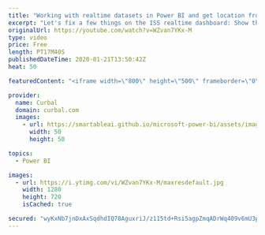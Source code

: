 ```yaml
---
title: "Working with realtime datasets in Power BI and get location from Flow"
excerpt: "Let's fix a few things on the ISS realtime dashboard: Show the latest location only, convert latitude and longitude to location,  and answering all the questions you had!  Link to previous video: https://www.youtube.com/watch?v=O6aEzXAFEqw Twitter handle for ISS location: @LocationIss  Here you can download"
originalUrl: https://youtube.com/watch?v=WZvan7YKx-M
type: video
price: Free
length: PT17M40S
publishedDateTime: 2020-01-21T13:50:42Z
heat: 50

featuredContent: "<iframe width=\"800\" height=\"500\" frameborder=\"0\" src=\"https://www.youtube.com/embed/WZvan7YKx-M\" allow=\"accelerometer; autoplay; encrypted-media; gyroscope; picture-in-picture\" allowfullscreen></iframe>"

provider:
  name: Curbal
  domain: curbal.com
  images:
    - url: https://smartableai.github.io/microsoft-power-bi/assets/images/organizations/curbal.com-50x50.jpg
      width: 50
      height: 50

topics:
  - Power BI

images:
  - url: https://i.ytimg.com/vi/WZvan7YKx-M/maxresdefault.jpg
    width: 1280
    height: 720
    isCached: true

secured: "wyKxNb7jnDxAxSqdhdIQ78AguxriJ/z115td+Rsi5agpZmqADrWq409v6mU3pSJ9/fFT7zfyrLI4VvnA30tK4a6kwXDpg0S8FVGuOl5B9TLRRKfukgF0vkItP8LVkhwEu0vKZef4u1e16eWF9P2krpB3uijkLHsujr4NRTHMIReXrVad5ljqNbYPoG0OuwYH1w7muxMO4ufl4KBBQDvfm3HkofuJJ1TbzzC2+2aKL5WSmlvzwwu1XQnEGp8fgMZ13JausCHsqxNHr6brDNewWiTZyrU+H23IYh638+SZHhfN+nv76Lap1BacWH+6xMoxQWS0zQv1kpQdyIl5G9jgpBZmAq9wyjQOIeQBLdqHFLUkBTNrA4CySoqdNjFLr16NedI9F4x6c/jHCmurB3IWJMkNbw1gKuvczDvnc1Pp9ks=;jiL/R3xe0JOA9rSlRyw8IQ=="
---
```


